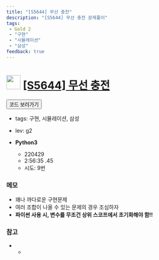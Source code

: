 ```yaml
---
title: "[S5644] 무선 충전"
description: "[S5644] 무선 충전 문제풀이"
tags: 
 - Gold 2
 - "구현"
 - "시뮬레이션"
 - "삼성"
feedback: true
---
```

<h1><img src="https://doky.space/assets/icpclev/g2.svg" height="37px"> <a href="http://icpc.me/S5644" target="_blank">[S5644] 무선 충전</a></h1>

<a href="https://github.com/DokySp/acmicpc-practice/tree/master/S5644"><button class="btn btn-info">코드 보러가기</button></a>

- tags: 구현, 시뮬레이션, 삼성
- lev: g2

- **Python3**
  - 220429
  - 2:56:35 .45
  - 시도: 9번

### 메모
 - 꽤나 까다로운 구현문제
 - 여러 조합이 나올 수 있는 문제의 경우 조심하자
 - **파이썬 사용 시, 변수를 무조건 상위 스코프에서 초기화해야 함!!**

### 참고
 - -
